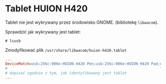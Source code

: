 # Tablet HUION H420

Tablet nie jest wykrywany przez środowisko GNOME. (bibliotekę `libwacom`).

Sprawdzić jak wykrywany jest tablet:

```shell
# lsusb

```

Zmodyfikować plik `/usr/share/libwacom/huion-h420.tablet`

```ini
...
DeviceMatch=usb:256c:006e:HUION H420 Pen;usb:256c:006e:HUION H420 Pad;usb:256c:006e:HUION H420;
#                                                                     ^^^^^^^^^^^^^^^^^^^^^^^^^
# dopisać zgodnie z tym, jak identyfikowany jest tablet
...
```
